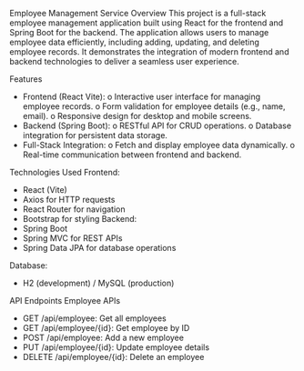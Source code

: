 Employee Management Service
Overview
This project is a full-stack employee management application built using React for the frontend and Spring Boot for the backend. The application allows users to manage employee data efficiently, including adding, updating, and deleting employee records. It demonstrates the integration of modern frontend and backend technologies to deliver a seamless user experience.

Features
* Frontend (React Vite):
o Interactive user interface for managing employee records.
o Form validation for employee details (e.g., name, email).
o Responsive design for desktop and mobile screens.
* Backend (Spring Boot):
o RESTful API for CRUD operations.
o Database integration for persistent data storage.
* Full-Stack Integration:
o Fetch and display employee data dynamically.
o Real-time communication between frontend and backend.

Technologies Used
Frontend:
* React (Vite)
* Axios for HTTP requests
* React Router for navigation
* Bootstrap for styling
Backend:
* Spring Boot
* Spring MVC for REST APIs
* Spring Data JPA for database operations

Database:
* H2 (development) / MySQL (production)

API Endpoints
Employee APIs
* GET /api/employee: Get all employees
* GET /api/employee/{id}: Get employee by ID
* POST /api/employee: Add a new employee
* PUT /api/employee/{id}: Update employee details
* DELETE /api/employee/{id}: Delete an employee

